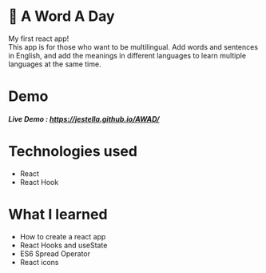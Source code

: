 # 📒 A Word A Day 

My first react app! <br>
This app is for those who want to be multilingual. Add words and sentences in English, and add the meanings in different languages to learn multiple languages at the same time. 


# Demo
##### Live Demo : https://jestella.github.io/AWAD/


# Technologies used
<ul>
<li>React</li>
<li>React Hook</li>
</ul>


# What I learned
<ul>
<li>How to create a react app</li>
<li>React Hooks and useState</li>
<li>ES6 Spread Operator</li>
<li>React icons</li>
</ul>


